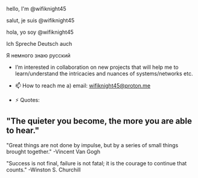 hello, I'm @wifiknight45

salut, je suis @wifiknight45

hola, yo soy @wifiknight45

Ich Spreche Deutsch auch

Я немного знаю русский


- I’m  interested in collaboration on new projects that will help me to learn/understand the intricacies and nuances of systems/networks etc. 
- 📫 How to reach me
      a) email: wifiknight45@proton.me
  
- ⚡ Quotes:
  
 "The quieter you become, the more you are able to hear."
- 

"Great things are not done by impulse, but by a series of small things brought together." -Vincent Van Gogh

  "Success is not final, failure is not fatal; it is the courage to continue that counts." -Winston S. Churchill


<!---
wifiknight45/wifiknight45 is a ✨ special ✨ repository because its `README.md` (this file) appears on your GitHub profile.
You can click the Preview link to take a look at your changes.
--->

